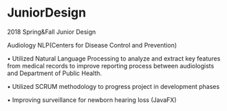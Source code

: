 # JuniorDesign
2018 Spring&amp;Fall Junior Design

Audiology NLP(Centers for Disease Control and Prevention)

•	Utilized Natural Language Processing to analyze and extract key features from medical records to improve reporting process
  between audiologists and Department of Public Health.
  
•	Utilized SCRUM methodology to progress project in development phases

• Improving surveillance for newborn hearing loss (JavaFX)
